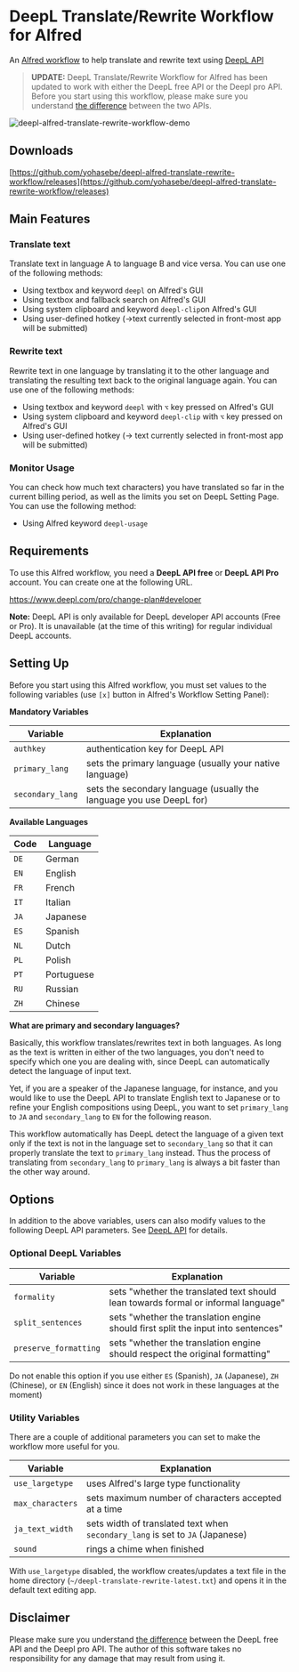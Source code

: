 # DeepL Translate/Rewrite Workflow for Alfred

An [Alfred workflow](https://www.alfredapp.com/workflows/) to help translate and rewrite text using [DeepL API](https://www.deepl.com/pro#developer) 

> **UPDATE:** DeepL Translate/Rewrite Workflow for Alfred has been updated to work with either the DeepL free API or the Deepl pro API. Before you start using this workflow, please make sure you understand [the difference](https://support.deepl.com/hc/en-us/articles/360021183620-DeepL-API-Free-vs-DeepL-API-Pro) between the two APIs.

![deepl-alfred-translate-rewrite-workflow-demo](https://user-images.githubusercontent.com/18207/88474487-d6c16f80-cf61-11ea-87fd-2817c840f7d3.gif)

## Downloads

[https://github.com/yohasebe/deepl-alfred-translate-rewrite-workflow/releases](https://github.com/yohasebe/deepl-alfred-translate-rewrite-workflow/releases)

## Main Features

### Translate text

Translate text in language A to language B and vice versa. You can use one of the following methods:

* Using textbox and keyword `deepl` on Alfred's GUI
* Using textbox and fallback search on Alfred's GUI
* Using system clipboard and keyword `deepl-clip`on Alfred's GUI
* Using user-defined hotkey (→text currently selected in front-most app will be submitted)

### Rewrite text

Rewrite text in one language by translating it to the other language and translating the resulting text back to the original language again. You can use one of the following methods:

* Using textbox and keyword `deepl` with `⌥` key pressed on Alfred's GUI
* Using system clipboard and keyword `deepl-clip` with `⌥` key pressed on Alfred's GUI
* Using user-defined hotkey (→ text currently selected in front-most app will be submitted)

### Monitor Usage

You can check how much text characters) you have translated so far in the current billing period, as well as the limits you set on DeepL Setting Page. You can use the following method:

* Using Alfred keyword `deepl-usage`

## Requirements

To use this Alfred workflow, you need a **DeepL API free** or **DeepL API Pro** account. You can create one at the following URL.


https://www.deepl.com/pro/change-plan#developer

**Note:** DeepL API is only available for DeepL developer API accounts (Free or Pro). It is unavailable (at the time of this writing) for regular individual DeepL accounts.

## Setting Up

Before you start using this Alfred workflow, you must set values to the following variables (use `[x]` button in Alfred's Workflow Setting Panel):

**Mandatory Variables**

| Variable       | Explanation                                                          |
| -------------- | -------------------------------------------------------------------- |
|`authkey`       | authentication key for DeepL API                                     |
|`primary_lang`  | sets the primary language (usually your native language)             |
|`secondary_lang`| sets the secondary language (usually the language you use DeepL for) |

**Available Languages**

| Code     | Language |
| -------- | -------- |
|`DE`      |German    |
|`EN`      |English   |
|`FR`      |French    |
|`IT`      |Italian   |
|`JA`      |Japanese  |
|`ES`      |Spanish   |
|`NL`      |Dutch     |
|`PL`      |Polish    |
|`PT`      |Portuguese|
|`RU`      |Russian   |
|`ZH`      |Chinese   |

**What are primary and secondary languages?**

Basically, this workflow translates/rewrites text in both languages. As long as the text is written in either of the two languages, you don't need to specify which one you are dealing with, since DeepL can automatically detect the language of input text.

Yet, if you are a speaker of the Japanese language, for instance, and you would like to use the DeepL API to translate English text to Japanese or to refine your English compositions using DeepL, you want to set `primary_lang` to `JA` and `secondary_lang` to `EN` for the following reason.

This workflow automatically has DeepL detect the language of a given text only if the text is not in the language set to `secondary_lang` so that it can properly translate the text to `primary_lang` instead. Thus the process of translating from `secondary_lang` to `primary_lang` is always a bit faster than the other way around.

## Options

In addition to the above variables, users can also modify values to the following DeepL API parameters. See [DeepL API](https://www.deepl.com/docs-api) for details.

### Optional DeepL Variables

| Variable            | Explanation                                                                       |
| ------------------- | ----------------------------------------------------------------------------------|
|`formality`          |sets "whether the translated text should lean towards formal or informal  language"|
|`split_sentences`    |sets "whether the translation engine should first split the input into sentences"  |
|`preserve_formatting`|sets "whether the translation engine should respect the original formatting"       |

Do not enable this option if you use either `ES` (Spanish), `JA` (Japanese), `ZH` (Chinese), or `EN` (English) since it does not work in these languages at the moment)

### Utility Variables

There are a couple of additional parameters you can set to make the workflow more useful for you.


| Variable            | Explanation                                                                       |
| ------------------- | ----------------------------------------------------------------------------------|
|`use_largetype`      |uses Alfred's large type functionality
|`max_characters`     |sets maximum number of characters accepted at a time
|`ja_text_width`      |sets width of translated text when `secondary_lang` is set to `JA` (Japanese)
|`sound`              | rings a chime when finished

With `use_largetype` disabled, the workflow creates/updates a text file in the home directory (`~/deepl-translate-rewrite-latest.txt`) and opens it in the default text editing app.

## Disclaimer

Please make sure you understand [the difference](https://support.deepl.com/hc/en-us/articles/360021183620-DeepL-API-Free-vs-DeepL-API-Pro) between the DeepL free API and the Deepl pro API. The author of this software takes no responsibility for any damage that may result from using it. 
